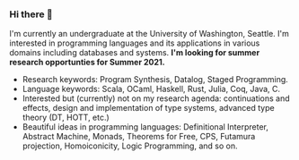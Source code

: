 ### Hi there 👋

I'm currently an undergraduate at the University of Washington, Seattle. I'm interested in programming languages and its applications in various domains including databases and systems. **I'm looking for summer research opportunties for Summer 2021.**

- Research keywords: Program Synthesis, Datalog, Staged Programming.
- Language keywords: Scala, OCaml, Haskell, Rust, Julia, Coq, Java, C.
- Interested but (currently) not on my research agenda: continuations and effects, design and implementation of type systems, advanced type theory (DT, HOTT, etc.)
- Beautiful ideas in programming languages: Definitional Interpreter, Abstract Machine, Monads, Theorems for Free, CPS, Futamura projection, Homoiconicity, Logic Programming, and so on.

<!--
**yihozhang/yihozhang** is a ✨ _special_ ✨ repository because its `README.md` (this file) appears on your GitHub profile.

Here are some ideas to get you started:

- 🔭 I’m currently working on ...
- 🌱 I’m currently learning ...
- 👯 I’m looking to collaborate on ...
- 🤔 I’m looking for help with ...
- 💬 Ask me about ...
- 📫 How to reach me: ...
- 😄 Pronouns: ...
- ⚡ Fun fact: ...
-->
